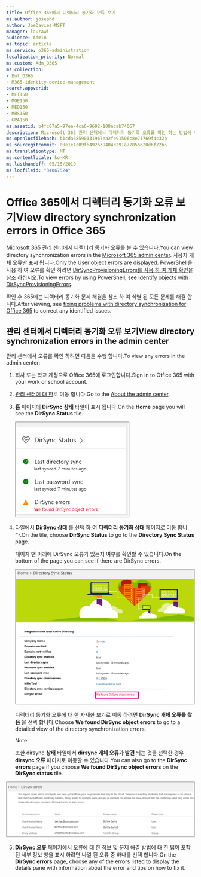 ```yaml
---
title: Office 365에서 디렉터리 동기화 오류 보기
ms.author: josephd
author: JoeDavies-MSFT
manager: laurawi
audience: Admin
ms.topic: article
ms.service: o365-administration
localization_priority: Normal
ms.custom: Adm_O365
ms.collection:
- Ent_O365
- M365-identity-device-management
search.appverid:
- MET150
- MOE150
- MED150
- MBS150
- GPA150
ms.assetid: b4fc07a5-97ea-4ca6-9692-108acab74067
description: Microsoft 365 관리 센터에서 디렉터리 동기화 오류를 확인 하는 방법에 대해 알아봅니다.
ms.openlocfilehash: b1cda68590131967ea2fe91506c8e71769f4c32b
ms.sourcegitcommit: 08e1e1c09f64926394043291a77856620d6f72b5
ms.translationtype: MT
ms.contentlocale: ko-KR
ms.lasthandoff: 05/15/2019
ms.locfileid: "34067524"
---
```

# <a name="view-directory-synchronization-errors-in-office-365"></a><span data-ttu-id="727c0-103">Office 365에서 디렉터리 동기화 오류 보기</span><span class="sxs-lookup"><span data-stu-id="727c0-103">View directory synchronization errors in Office 365</span></span>

<span data-ttu-id="727c0-104">[Microsoft 365 관리 센터](https://admin.microsoft.com)에서 디렉터리 동기화 오류를 볼 수 있습니다.</span><span class="sxs-lookup"><span data-stu-id="727c0-104">You can view directory synchronization errors in the [Microsoft 365 admin center](https://admin.microsoft.com).</span></span> <span data-ttu-id="727c0-105">사용자 개체 오류만 표시 됩니다.</span><span class="sxs-lookup"><span data-stu-id="727c0-105">Only the User object errors are displayed.</span></span> <span data-ttu-id="727c0-106">PowerShell을 사용 하 여 오류를 확인 하려면 [DirSyncProvisioningErrors를 사용 하 여 개체 확인](https://docs.microsoft.com/azure/active-directory/hybrid/how-to-connect-syncservice-duplicate-attribute-resiliency)을 참조 하십시오.</span><span class="sxs-lookup"><span data-stu-id="727c0-106">To view errors by using PowerShell, see [Identify objects with DirSyncProvisioningErrors](https://docs.microsoft.com/azure/active-directory/hybrid/how-to-connect-syncservice-duplicate-attribute-resiliency).</span></span>

<span data-ttu-id="727c0-107">확인 후 365에는 디렉터리 동기화 문제 해결을 참조 하 여 식별 된 모든 문제를 해결 합니다.</span><span class="sxs-lookup"><span data-stu-id="727c0-107">After viewing, see [fixing problems with directory synchronization for Office 365](fix-problems-with-directory-synchronization.md) to correct any identified issues.</span></span>
  
## <a name="view-directory-synchronization-errors-in-the-admin-center"></a><span data-ttu-id="727c0-108">관리 센터에서 디렉터리 동기화 오류 보기</span><span class="sxs-lookup"><span data-stu-id="727c0-108">View directory synchronization errors in the admin center</span></span>

<span data-ttu-id="727c0-109">관리 센터에서 오류를 확인 하려면 다음을 수행 합니다.</span><span class="sxs-lookup"><span data-stu-id="727c0-109">To view any errors in the admin center:</span></span>
  
1. <span data-ttu-id="727c0-110">회사 또는 학교 계정으로 Office 365에 로그인합니다.</span><span class="sxs-lookup"><span data-stu-id="727c0-110">Sign in to Office 365 with your work or school account.</span></span> 
    
2. <span data-ttu-id="727c0-111">[관리 센터에 대 한](https://support.office.com/article/758befc4-0888-4009-9f14-0d147402fd23)로 이동 합니다.</span><span class="sxs-lookup"><span data-stu-id="727c0-111">Go to the [About the admin center](https://support.office.com/article/758befc4-0888-4009-9f14-0d147402fd23).</span></span>
    
3. <span data-ttu-id="727c0-112">**홈** 페이지에 **DirSync 상태** 타일이 표시 됩니다.</span><span class="sxs-lookup"><span data-stu-id="727c0-112">On the **Home** page you will see the **DirSync Status** tile.</span></span> 
    
    ![관리 센터 미리 보기의 DirSync 상태 타일](media/060006e9-de61-49d5-8979-e77cda198e71.png)
  
4. <span data-ttu-id="727c0-114">타일에서 **DirSync 상태** 를 선택 하 여 **디렉터리 동기화 상태** 페이지로 이동 합니다.</span><span class="sxs-lookup"><span data-stu-id="727c0-114">On the tile, choose **DirSync Status** to go to the **Directory Sync Status** page.</span></span> 
    
    <span data-ttu-id="727c0-115">페이지 맨 아래에 DirSync 오류가 있는지 여부를 확인할 수 있습니다.</span><span class="sxs-lookup"><span data-stu-id="727c0-115">On the bottom of the page you can see if there are DirSync errors.</span></span>
    
    ![디렉터리 동기화 상태 페이지에서 DirSync 개체 오류가 있는지 확인할 수 있습니다.](media/882094a3-80d3-4aae-b90b-78b27047974c.png)
  
    <span data-ttu-id="727c0-117">디렉터리 동기화 오류에 대 한 자세한 보기로 이동 하려면 **DirSync 개체 오류를 찾음** 을 선택 합니다.</span><span class="sxs-lookup"><span data-stu-id="727c0-117">Choose **We found DirSync object errors** to go to a detailed view of the directory synchronization errors.</span></span> 
    
    > [!NOTE]
    > <span data-ttu-id="727c0-118">또한 dirsync **상태** 타일에서 **dirsync 개체 오류가 발견** 되는 것을 선택한 경우 **dirsync 오류** 페이지로 이동할 수 있습니다.</span><span class="sxs-lookup"><span data-stu-id="727c0-118">You can also go to the **DirSync errors** page if you choose **We found DirSync object errors** on the **DirSync status** tile.</span></span> 
  
![DirSync 오류 페이지](media/a6e302d4-6be7-4e3a-b4b5-81c5a2c02952.png)
  
5. <span data-ttu-id="727c0-120">**DirSync 오류** 페이지에서 오류에 대 한 정보 및 문제 해결 방법에 대 한 팁이 포함 된 세부 정보 창을 표시 하려면 나열 된 오류 중 하나를 선택 합니다.</span><span class="sxs-lookup"><span data-stu-id="727c0-120">On the **DirSync errors** page, choose any of the errors listed to display the details pane with information about the error and tips on how to fix it.</span></span> 
